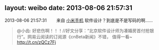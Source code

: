 layout: weibo
date: 2013-08-06 21:57:31
---
<meta name="referrer" content="no-referrer" />

2013-08-06 21:57:31  &nbsp;&nbsp;&nbsp;&nbsp;&nbsp;&nbsp; 来自 <a href="http://app.weibo.com/t/feed/22zMnn" rel="nofollow">小米手机</a>
软件设计？到底是不是写码的啊……
>  @小齿: 好悲伤啊！！！//好文分享：“北京软件设计师为凑婚房首付抢银行”。网易云阅读的订阅源《cnBeta新闻》不错， 值得一看~  http://t.cn/zQCz7Fj ​​​
